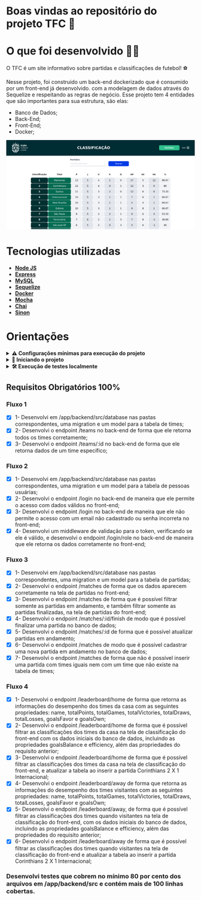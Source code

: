 # Boas vindas ao repositório do projeto TFC 🚀
 # O que foi desenvolvido 👩‍🎓

  O TFC é um site informativo sobre partidas e classificações de futebol! ⚽

  Nesse projeto, foi construido um back-end dockerizado que é consumido por um front-end já desenvolvido. com a modelagem de dados através do Sequelize e respeitando as regras de negócio.
  Esse projeto tem 4 entidades que são importantes para sua estrutura, são elas:
  
  - Banco de Dados;
  - Back-End;
  - Front-End;
  - Docker;

   ![Exemplo app front](/front.png)  

# Tecnologias utilizadas <a name="tecnologias"></a>

- [**Node JS**](https://nodejs.org/pt-br/)
- [**Express**](https://expressjs.com/pt-br/)
- [**MySQL**](https://www.mysql.com/)
- [**Sequelize**](https://sequelize.org/)
- [**Docker**](https://www.docker.com/)
- [**Mocha**](https://mochajs.org/)
- [**Chai**](https://www.chaijs.com)
- [**Sinon**](https://sinonjs.org/)

# Orientações <a name="orientacoes"></a>

<details>
<summary><strong> ⚠️ Configurações mínimas para execução do projeto</strong></summary><br />

Na sua máquina você deve ter:

 - Sistema Operacional Distribuição Unix
 - Node versão 16
 - Docker
 - Docker-compose versão >=1.29.2

➡️ O `node` deve ter versão igual ou superior à `16.14.0 LTS`:
  - Para instalar o nvm, [acesse esse link](https://github.com/nvm-sh/nvm#installing-and-updating);
  - Rode os comandos abaixo para instalar a versão correta de `node` e usá-la:
    - `nvm install 16.14 --lts`
    - `nvm use 16.14`
    - `nvm alias default 16.14`

➡️ O `docker-compose` deve ter versão igual ou superior à`ˆ1.29.2`:
  * Use esse [link de referência para realizar a instalação corretamente no ubuntu](https://app.betrybe.com/learn/course/5e938f69-6e32-43b3-9685-c936530fd326/module/94d0e996-1827-4fbc-bc24-c99fb592925b/section/5987fa2d-0d04-45b2-9d91-1c2ffce09862/day/2f1a5c4d-74b1-488a-8d9b-408682c93724/lesson/b883b81d-21f6-4b60-aa62-8508f6017ea0);
  * Acesse o [link da documentação oficial com passos para desinstalar](https://docs.docker.com/compose/install/#uninstallation) caso necessário.

</details>
<details>
<summary><strong> 🔰 Iniciando o projeto</strong></summary><br />

  1. Clone o repositório
  * `git@github.com:georgia-rocha/TFC-Brazilian-Soccer-Rankings.git`

  2. Entre na pasta do repositório que você acabou de clonar:
  * `cd TFC-Brazilian-Soccer-Rankings`

  3. Instale as dependências (Isso ja ira instalar tanto o front quanto o backend).
  * `npm install`

  4. Execute o docker compose.
  * `npm run compose:up`
  * Obs: São utilizas as portas 3306, 3001 e 3000 , certifique-se que elas estão disponíveis no momento de executar o comando.

  5. Para acessar.
   - Porta Front-End - http://localhost:3000
   - Porta Back-End - http://localhost:3001
</details>

<details>

## Testes Integração Back-end 

  <summary><strong>🛠 Execução de testes localmente</strong></summary>

  Para executar os testes localmente, basta executar o comando `npm run test:coverage`.

  Você verá a lista de testes aprovados e a tabela de cobertura deles.
  <br>
</details>

## Requisitos Obrigatórios 100%
### Fluxo 1
- [x] 1- Desenvolvi em /app/backend/src/database nas pastas correspondentes, uma migration e um model para a tabela de times;
- [x] 2- Desenvolvi o endpoint /teams no back-end de forma que ele retorna todos os times corretamente;
- [x] 3- Desenvolvi o endpoint /teams/:id no back-end de forma que ele retorna dados de um time específico;
### Fluxo 2
- [x] 1- Desenvolvi em /app/backend/src/database nas pastas correspondentes, uma migration e um model para a tabela de pessoas usuárias;
- [x] 2- Desenvolvi o endpoint /login no back-end de maneira que ele permite o acesso com dados válidos no front-end;
- [x] 3- Desenvolvi o endpoint /login no back-end de maneira que ele não permite o acesso com um email não cadastrado ou senha incorreta no front-end;
- [x] 4- Desenvolvi um middleware de validação para o token, verificando se ele é válido, e desenvolvi o endpoint /login/role no back-end de maneira que ele retorna os dados corretamente no front-end;
### Fluxo 3
- [x] 1- Desenvolvi em /app/backend/src/database nas pastas correspondentes, uma migration e um model para a tabela de partidas;
- [x] 2- Desenvolvi o endpoint /matches de forma que os dados aparecem corretamente na tela de partidas no front-end;
- [x] 3- Desenvolvi o endpoint /matches de forma que é possível filtrar somente as partidas em andamento, e também filtrar somente as partidas finalizadas, na tela de partidas do front-end;
- [x] 4- Desenvolvi o endpoint /matches/:id/finish de modo que é possível finalizar uma partida no banco de dados;
- [x] 5- Desenvolvi o endpoint /matches/:id de forma que é possível atualizar partidas em andamento;
- [x] 6- Desenvolvi o endpoint /matches de modo que é possível cadastrar uma nova partida em andamento no banco de dados;
- [x] 7- Desenvolvi o endpoint /matches de forma que não é possível inserir uma partida com times iguais nem com um time que não existe na tabela de times;
### Fluxo 4
- [x] 1- Desenvolvi o endpoint /leaderboard/home de forma que retorna as informações do desempenho dos times da casa com as seguintes propriedades: name, totalPoints, totalGames, totalVictories, totalDraws, totalLosses, goalsFavor e goalsOwn;
- [x] 2- Desenvolvi o endpoint /leaderboard/home de forma que é possível filtrar as classificações dos times da casa na tela de classificação do front-end com os dados iniciais do banco de dados, incluindo as propriedades goalsBalance e efficiency, além das propriedades do requisito anterior;
- [x] 3- Desenvolvi o endpoint /leaderboard/home de forma que é possível filtrar as classificações dos times da casa na tela de classificação do front-end, e atualizar a tabela ao inserir a partida Corinthians 2 X 1 Internacional;
- [x] 4- Desenvolvi o endpoint /leaderboard/away de forma que retorna as informações do desempenho dos times visitantes com as seguintes propriedades: name, totalPoints, totalGames, totalVictories, totalDraws, totalLosses, goalsFavor e goalsOwn;
- [x] 5- Desenvolvi o endpoint /leaderboard/away, de forma que é possível filtrar as classificações dos times quando visitantes na tela de classificação do front-end, com os dados iniciais do banco de dados, incluindo as propriedades goalsBalance e efficiency, além das propriedades do requisito anterior;
- [x] 6- Desenvolvi o endpoint /leaderboard/away de forma que é possível filtrar as classificações dos times quando visitantes na tela de classificação do front-end e atualizar a tabela ao inserir a partida Corinthians 2 X 1 Internacional;
      
### Desenvolvi testes que cobrem no mínimo 80 por cento dos arquivos em /app/backend/src e contém mais de 100 linhas cobertas.

